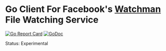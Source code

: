 # Go Client For Facebook's [Watchman](https://facebook.github.io/watchman/) File Watching Service

[![Go Report Card](https://goreportcard.com/badge/github.com/sjansen/watchman)](https://goreportcard.com/report/github.com/sjansen/watchman)
[![GoDoc](https://godoc.org/github.com/sjansen/watchman?status.svg)](https://godoc.org/github.com/sjansen/watchman)

Status: Experimental
